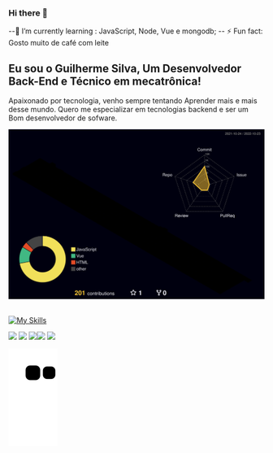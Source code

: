 ### Hi there 👋

--🌱 I’m currently learning :
JavaScript, Node, Vue e mongodb;
-- ⚡ Fun fact: 
Gosto muito de café com leite

## Eu sou o Guilherme Silva,  Um Desenvolvedor Back-End e Técnico em mecatrônica!

Apaixonado por tecnologia, venho sempre tentando Aprender mais e mais desse mundo.
Quero me especializar em tecnologias backend e ser um Bom desenvolvedor de sofware.

<img src="./profile-3d-contrib/profile-night-rainbow.svg" />

  
  ##
 [![My Skills](https://skillicons.dev/icons?i=js,html,css,java,docker,nodejs,vuejs,react,mysql)](https://skillicons.dev)
<div> 
  <a href="https://www.instagram.com/oguiih_henrii/"target="_blank"><img src="https://img.shields.io/badge/-Instagram-%23E4405F?style=for-the-badge&logo=instagram&logoColor=white" target="_blank"></a>
  <a href="" target="_blank"><img src="https://img.shields.io/badge/Discord-7289DA?style=for-the-badge&logo=discord&logoColor=white" target="_blank"></a> 
  <a href = ""><img src=" https://img.shields.io/badge/Microsoft_Outlook-0078D4?style=for-the-badge&logo=microsoft-outlook&logoColor=white"></a
   <a href="https://www.linkedin.com/in/guilhermeOsilva" target="_blank"><img src="https://img.shields.io/badge/-LinkedIn-%230077B5?style=for-the-badge&logo=linkedin&logoColor=white" target="_blank"></a> 
 <a href = "mailto:guilherme.osilva@bandtec.com.br"> <img src = "https://img.shields.io/badge/Microsoft_Outlook-0078D4?style=for-the-badge&logo=microsoft-outlook&logoColor=white" target = "_ blank"> </a>


   
![Snake animation](https://github.com/guilhermeOsilva/guilhermeOsilva/blob/output/github-contribution-grid-snake.svg)

  
</div>
